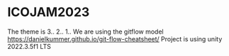 # ICOJAM2023
The theme is 3.. 2.. 1..
We are using the gitflow model https://danielkummer.github.io/git-flow-cheatsheet/
Project is using unity 2022.3.5f1 LTS
